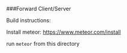 ###Forward Client/Server

Build instructions:

Install meteor: https://www.meteor.com/install

run <code>meteor</code> from this directory
